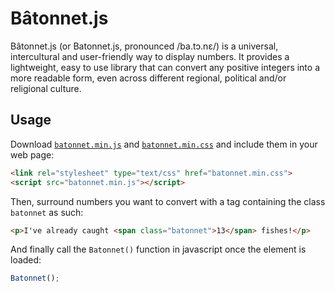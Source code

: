 # Bâtonnet.js

Bâtonnet.js (or Batonnet.js, pronounced /ba.tɔ.nɛ/) is a universal, intercultural and user-friendly way to display numbers.
It provides a lightweight, easy to use library that can convert any positive integers into a more readable form, even across different regional, political and/or religional culture.

## Usage

Download [`batonnet.min.js`](batonnet.min.js) and [`batonnet.min.css`](batonnet.min.js) and include them in your web page:

```html
<link rel="stylesheet" type="text/css" href="batonnet.min.css">
<script src="batonnet.min.js"></script>
```

Then, surround numbers you want to convert with a tag containing the class `batonnet` as such:

```html
<p>I've already caught <span class="batonnet">13</span> fishes!</p>
```

And finally call the `Batonnet()` function in javascript once the element is loaded:

```js
Batonnet();
```
